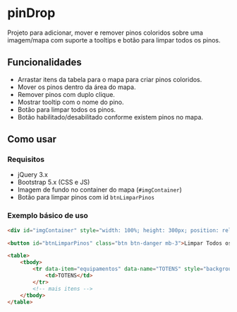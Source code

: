 # pinDrop

Projeto para adicionar, mover e remover pinos coloridos sobre uma imagem/mapa com suporte a tooltips e botão para limpar todos os pinos.

## Funcionalidades

- Arrastar itens da tabela para o mapa para criar pinos coloridos.
- Mover os pinos dentro da área do mapa.
- Remover pinos com duplo clique.
- Mostrar tooltip com o nome do pino.
- Botão para limpar todos os pinos.
- Botão habilitado/desabilitado conforme existem pinos no mapa.

## Como usar

### Requisitos

- jQuery 3.x
- Bootstrap 5.x (CSS e JS)
- Imagem de fundo no container do mapa (`#imgContainer`)
- Botão para limpar pinos com id `btnLimparPinos`


### Exemplo básico de uso

```html
<div id="imgContainer" style="width: 100%; height: 300px; position: relative; background: url('mapa.jpg') no-repeat center / contain;"></div>

<button id="btnLimparPinos" class="btn btn-danger mb-3">Limpar Todos os Pinos</button>

<table>
    <tbody>
        <tr data-item="equipamentos" data-name="TOTENS" style="background-color: #000;" draggable="true">
            <td>TOTENS</td>
        </tr>
        <!-- mais itens -->
    </tbody>
</table>